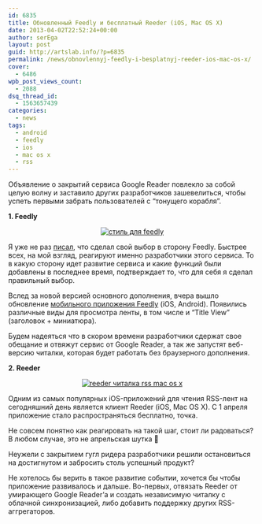 ```yaml
---
id: 6835
title: Обновленный Feedly и бесплатный Reeder (iOS, Mac OS X)
date: 2013-04-02T22:52:24+00:00
author: serEga
layout: post
guid: http://artslab.info/?p=6835
permalink: /news/obnovlennyj-feedly-i-besplatnyj-reeder-ios-mac-os-x/
cover:
  - 6486
wpb_post_views_count:
  - 2088
dsq_thread_id:
  - 1563657439
categories:
  - news
tags:
  - android
  - feedly
  - ios
  - mac os x
  - rss
---
```

Объявление о закрытий сервиса Google Reader повлекло за собой целую волну и заставило других разработчиков зашевелиться, чтобы успеть первыми забрать пользователей с &#8220;тонущего корабля&#8221;.

**1. Feedly**



<center>
  <a href="http://googledrive.com/host/0B9lHVSSSdxdxd0hjdUdmRzY3Tjg/feedly_userscript.jpg"><img src="http://googledrive.com/host/0B9lHVSSSdxdxd0hjdUdmRzY3Tjg/feedly_userscript-300x175.jpg" alt="стиль для feedly" class="aligncenter size-medium wp-image-6500" srcset="http://googledrive.com/host/0B9lHVSSSdxdxd0hjdUdmRzY3Tjg/feedly_userscript-300x175.jpg 300w, http://googledrive.com/host/0B9lHVSSSdxdxd0hjdUdmRzY3Tjg/feedly_userscript-1024x600.jpg 1024w, http://googledrive.com/host/0B9lHVSSSdxdxd0hjdUdmRzY3Tjg/feedly_userscript.jpg 1477w" sizes="(max-width: 300px) 100vw, 300px" /></a>
</center>

Я уже не раз [писал](http://artslab.info/onlayn-servisyi/zakrytie-google-reader-eksport-dannyx-i-perexod-na-feedly/ "Закрытие Google Reader — экспорт данных и переход на Feedly"), что сделал свой выбор в сторону Feedly. Быстрее всех, на мой взгляд, реагируют именно разработчики этого сервиса. То в какую сторону идет развитие сервиса и какие функций были добавлены в последнее время, подтверждает то, что для себя я сделал правильный выбор.

<!--more-->

Вслед за новой версией основного дополнения, вчера вышло обновление [мобильного приложения Feedly](http://blog.feedly.com/mobile/) (iOS, Android). Появились различные виды для просмотра ленты, в том числе и &#8220;Title View&#8221; (заголовок + миниатюра).

Будем надеяться что в скором времени разработчики сдержат свое обещание и отвяжут сервис от Google Reader, а так же запустят веб-версию читалки, которая будет работать без браузерного дополнения.

**2. Reeder**



<center>
  <a href="http://googledrive.com/host/0B9lHVSSSdxdxd0hjdUdmRzY3Tjg/reeder_skachat_besplatno.jpg"><img src="http://googledrive.com/host/0B9lHVSSSdxdxd0hjdUdmRzY3Tjg/reeder_skachat_besplatno-300x172.jpg" alt="reeder читалка rss mac os x" class="aligncenter size-medium wp-image-6836" srcset="http://googledrive.com/host/0B9lHVSSSdxdxd0hjdUdmRzY3Tjg/reeder_skachat_besplatno-300x172.jpg 300w, http://googledrive.com/host/0B9lHVSSSdxdxd0hjdUdmRzY3Tjg/reeder_skachat_besplatno.jpg 741w" sizes="(max-width: 300px) 100vw, 300px" /></a>
</center>

Одним из самых популярных iOS-приложений для чтения RSS-лент на сегодняшний день является клиент Reeder (iOS, Mac OS X). С 1 апреля приложение стало распространяться бесплатно, точка.

Не совсем понятно как реагировать на такой шаг, стоит ли радоваться? В любом случае, это не апрельская шутка 🙂

Неужели с закрытием гугл ридера разработчики решили остановиться на достигнутом и забросить столь успешный продукт?

Не хотелось бы верить в такое развитие событии, хочется бы чтобы приложение развивалось и дальше. Во-первых, отвязать Reeder от умирающего Google Reader&#8217;а и создать независимую читалку с облачной синхронизацией, либо добавить поддержку других RSS-аггрегаторов.